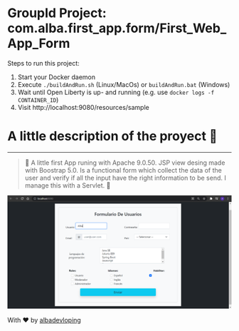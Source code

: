 # GroupId Project: com.alba.first_app.form/First_Web_App_Form

Steps to run this project:

1. Start your Docker daemon
2. Execute `./buildAndRun.sh` (Linux/MacOs) or `buildAndRun.bat` (Windows)
3. Wait until Open Liberty is up- and running (e.g. use `docker logs -f CONTAINER_ID`)
4. Visit http://localhost:9080/resources/sample

# A little description of the proyect :scroll:

---

> :hibiscus: A little first App runing with Apache 9.0.50. JSP view desing made with Boostrap 5.0.
Is a functional form which collect the data of the user and verify if all the input
have the right information to be send. I manage this with a Servlet. :hibiscus:

![Vista de la App](app-img/JavaEE-form1.PNG)


With :heart: by [albadevloping](https://github.com/albadevloping)
